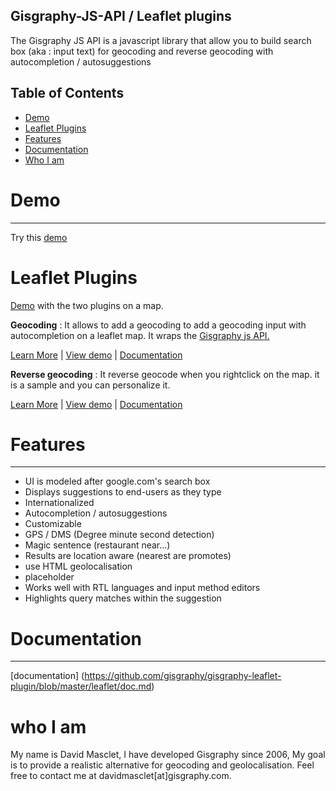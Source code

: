 Gisgraphy-JS-API / Leaflet plugins
----------------

The Gisgraphy JS API is a javascript  library that allow you to build search box (aka : input text) for geocoding and reverse geocoding with autocompletion / autosuggestions

Table of Contents
-----------------

* [Demo](#demo)
* [Leaflet Plugins](#leaflet-plugins)
* [Features](#features)
* [Documentation](#documentation)
* [Who I am](#who-i-am)

# Demo #
--------
Try this [demo](https://services.gisgraphy.com/static/leaflet/gisgraphy-js-api-demo.html)

# Leaflet Plugins #
[Demo](http://services.gisgraphy.com/static/leaflet/index.html) with the two plugins on a map.

**Geocoding** : It allows to
                add a geocoding to add a geocoding input with autocompletion on a leaflet map. It wraps the [Gisgraphy js API.](http://www.gisgraphy.com/leaflet.htm#jsapi)

[Learn More](http://www.gisgraphy.com/leaflet.htm) | [View demo](http://services.gisgraphy.com/static/leaflet/gisgraphy-geocoder-leaflet-demo.html) | [Documentation](https://github.com/gisgraphy/gisgraphy-leaflet-plugin/blob/master/leaflet/doc.md)

**Reverse geocoding** :
                It reverse geocode when you rightclick on the map. it is a sample and you can personalize it.

[Learn More](http://www.gisgraphy.com/leaflet.htm) | [View demo](http://services.gisgraphy.com/static/leaflet/gisgraphy-reverse-geocoder-leaflet-demo.html) | [Documentation](https://github.com/gisgraphy/gisgraphy-leaflet-plugin/blob/master/leaflet/doc.md)
             

# Features #
--------
* UI is modeled after google.com's search box
* Displays suggestions to end-users as they type
* Internationalized
* Autocompletion / autosuggestions
* Customizable
* GPS / DMS (Degree minute second detection)
* Magic sentence (restaurant near...)
* Results are location aware (nearest are promotes)
* use HTML geolocalisation
* placeholder
* Works well with RTL languages and input method editors
* Highlights query matches within the suggestion

# Documentation #
--------
[documentation] (https://github.com/gisgraphy/gisgraphy-leaflet-plugin/blob/master/leaflet/doc.md)

# who I am #

My name is David Masclet, I have developed Gisgraphy since 2006, My goal is to provide a realistic alternative for geocoding and geolocalisation. Feel free to contact me at davidmasclet[at]gisgraphy.com.
